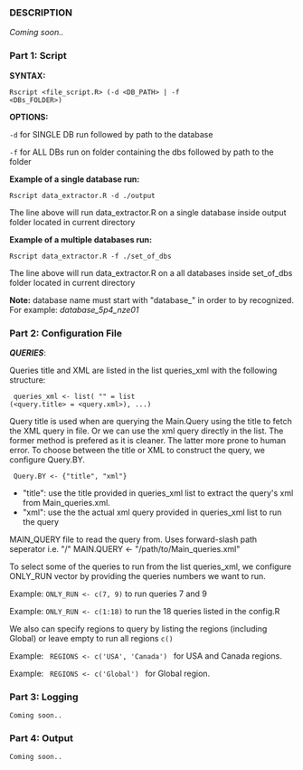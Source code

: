 ### DESCRIPTION

_Coming soon.._

### Part 1: Script

**SYNTAX:**

<code>Rscript <file_script.R> (-d <DB_PATH> | -f <DBs_FOLDER>)</code>

**OPTIONS:**

  <code>-d</code> for SINGLE DB run followed by path to the database
  
  <code>-f</code> for ALL DBs run on folder containing the dbs followed by path to the folder


**Example of a single database run:**
  
<code>Rscript data_extractor.R -d ./output </code>

The line above will run data_extractor.R on a single database inside output folder located in current directory

**Example of a multiple databases run:** 
  
<code>Rscript data_extractor.R -f ./set_of_dbs</code>

The line above will run data_extractor.R on a all databases inside set_of_dbs folder located in current directory

**Note:**
database name must start with "database_" in order to by recognized. For example: _database_5p4_nze01_
  
### Part 2: Configuration File
  
***QUERIES***: 
  
  Queries title and XML are listed in the list queries_xml with the following structure: 
  
  <code> queries_xml <- list( "<numberStr>" = list (<query.title> = <query.xml>), ...) </code>
  
Query title is used when are querying the Main.Query using the title to fetch the XML query in file. Or we can use the xml query directly in the list. The former method is prefered as it is cleaner. The latter more prone to human error. To choose between the title or XML to construct the query, we configure Query.BY.
    
<code> Query.BY <- {"title", "xml"} </code>

  
- "title": use the title provided in queries_xml list to extract the query's xml from Main_queries.xml. 
- "xml": use the the actual xml query provided in queries_xml list to run the query 
 
  
MAIN_QUERY file to read the query from. Uses forward-slash path seperator i.e. "/"
MAIN.QUERY <- "/path/to/Main_queries.xml"

To select some of the queries to run from the list queries_xml, we configure ONLY_RUN vector by providing the queries numbers we want to run.
                  
Example: <code>ONLY_RUN <- c(7, 9)</code> to run queries 7 and 9
   
Example: <code>ONLY_RUN <- c(1:18)</code> to run the 18 queries listed in the config.R
    
We also can specify regions to query by listing the regions (including Global) or leave empty to run all regions <code>c()</code>

Example: <code> REGIONS <- c('USA', 'Canada') </code> for USA and Canada regions.
    
Example: <code> REGIONS <- c('Global') </code> for Global region.
    
### Part 3: Logging

    Coming soon..
    
### Part 4: Output
    
    Coming soon..
